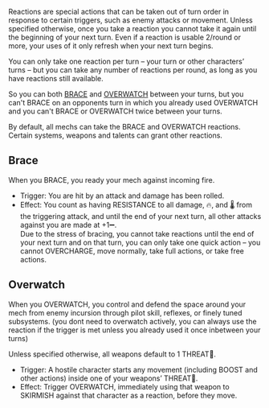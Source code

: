Reactions are special actions that can be taken out of turn order in response to certain triggers, such as enemy attacks or movement. Unless specified otherwise, once you take a reaction you cannot take it again until the beginning of your next turn. Even if a reaction is usable 2/round or more, your uses of it only refresh when your next turn begins. 

You can only take one reaction per turn – your turn or other characters’ turns – but you can take any number of reactions per round, as long as you have reactions still available.

So you can both [BRACE](#BRACE) and [OVERWATCH](#OVERWATCH) between your turns, but you can't BRACE on an opponents turn in which you already used OVERWATCH and you can't BRACE or OVERWATCH twice between your turns.

By default, all mechs can take the BRACE and OVERWATCH reactions. Certain systems, weapons and talents can grant other reactions.

## Brace
When you BRACE, you ready your mech against incoming fire.
- Trigger: You are hit by an attack and damage has been rolled.
- Effect: You count as having RESISTANCE to all damage, 🔥, and 🌡 from the triggering attack, and until the end of your next turn, all other attacks against you are made at +1➖. <br/>
Due to the stress of bracing, you cannot take reactions until the end of your next turn and on that turn, you can only take one quick action – you cannot OVERCHARGE, move normally, take full actions, or take free actions.

## Overwatch
When you OVERWATCH, you control and defend the space around your mech from enemy incursion through pilot skill, reflexes, or finely tuned subsystems. (you dont need to overwatch actively, you can always use the reaction if the trigger is met unless you already used it once inbetween your turns)

Unless specified otherwise, all weapons default to 1 THREAT💢.
- Trigger: A hostile character starts any movement (including BOOST and other actions) inside one of your weapons’ THREAT💢.
- Effect: Trigger OVERWATCH, immediately using that weapon to SKIRMISH against that character as a reaction, before they move.

